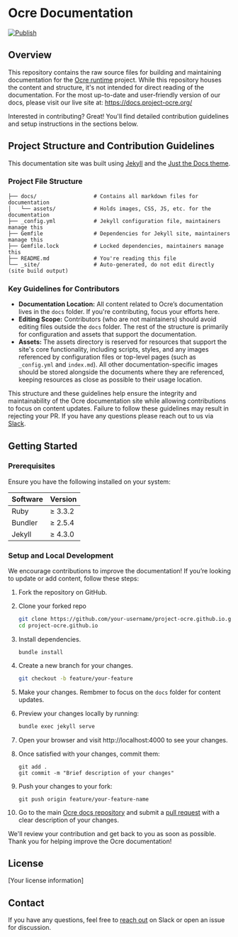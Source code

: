 # Ocre Documentation
[![Publish](https://github.com/project-ocre/project-ocre.github.io/actions/workflows/publish.yml/badge.svg)](https://github.com/project-ocre/project-ocre.github.io/actions/workflows/publish.yml)

## Overview
This repository contains the raw source files for building and maintaining documentation for the [Ocre runtime](https://github.com/project-ocre/ocre-runtime) project. While this repository houses the content and structure, it's not intended for direct reading of the documentation. For the most up-to-date and user-friendly version of our docs, please visit our live site at: https://docs.project-ocre.org/

Interested in contributing? Great! You'll find detailed contribution guidelines and setup instructions in the sections below.

## Project Structure and Contribution Guidelines
This documentation site was built using [Jekyll](https://jekyllrb.com/) and the [Just the Docs theme](https://just-the-docs.com/).

### Project File Structure
```
├── docs/                  # Contains all markdown files for documentation
│   └── assets/            # Holds images, CSS, JS, etc. for the documentation
├── _config.yml            # Jekyll configuration file, maintainers manage this
├── Gemfile                # Dependencies for Jekyll site, maintainers manage this
├── Gemfile.lock           # Locked dependencies, maintainers manage this
├── README.md              # You're reading this file
└── _site/                 # Auto-generated, do not edit directly (site build output)
```

### Key Guidelines for Contributors
* **Documentation Location:** All content related to Ocre’s documentation lives in the `docs` folder. If you're contributing, focus your efforts here.
* **Editing Scope:** Contributors (who are not maintainers) should avoid editing files outside the `docs` folder. The rest of the structure is primarily for configuration and assets that support the documentation.
* **Assets:** The assets directory is reserved for resources that support the site's core functionality, including scripts, styles, and any images referenced by configuration files or top-level pages (such as `_config.yml` and `index.md`). All other documentation-specific images should be stored alongside the documents where they are referenced, keeping resources as close as possible to their usage location.

This structure and these guidelines help ensure the integrity and maintainability of the Ocre documentation site while allowing contributions to focus on content updates. Failure to follow these guidelines may result in rejecting your PR. If you have any questions please reach out to us via [Slack](https://lfedge.slack.com/archives/C07F190CC3X).

## Getting Started

### Prerequisites

Ensure you have the following installed on your system:

| Software | Version |
|----------|---------|
| Ruby     | ≥ 3.3.2 |
| Bundler  | ≥ 2.5.4 |
| Jekyll   | ≥ 4.3.0 |

### Setup and Local Development

We encourage contributions to improve the documentation! If you’re looking to update or add content, follow these steps:

1. Fork the repository on GitHub.
2. Clone your forked repo
    ```bash
   git clone https://github.com/your-username/project-ocre.github.io.git
   cd project-ocre.github.io
    ```
3. Install dependencies.
    ```
    bundle install
    ```
4. Create a new branch for your changes.
    ```bash
    git checkout -b feature/your-feature
    ```
5. Make your changes. Rembmer to focus on the `docs` folder for content updates.
6. Preview your changes locally by running:
    ```bash
    bundle exec jekyll serve
    ```
7. Open your browser and visit http://localhost:4000 to see your changes.

8. Once satisfied with your changes, commit them:
    ```
    git add .
    git commit -m "Brief description of your changes"
    ```

9. Push your changes to your fork:
    ```
    git push origin feature/your-feature-name
    ```

10. Go to the main [Ocre docs repository](https://github.com/project-ocre/project-ocre.github.io) and submit a [pull request](https://github.com/project-ocre/project-ocre.github.io/pulls) with a clear description of your changes.

We'll review your contribution and get back to you as soon as possible. Thank you for helping improve the Ocre documentation!

## License

[Your license information]

## Contact

If you have any questions, feel free to [reach out](https://lfedge.slack.com/archives/C07F190CC3X) on Slack or open an issue for discussion.
